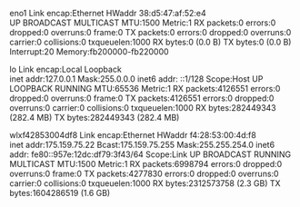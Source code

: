 eno1      Link encap:Ethernet  HWaddr 38:d5:47:af:52:e4  
          UP BROADCAST MULTICAST  MTU:1500  Metric:1
          RX packets:0 errors:0 dropped:0 overruns:0 frame:0
          TX packets:0 errors:0 dropped:0 overruns:0 carrier:0
          collisions:0 txqueuelen:1000 
          RX bytes:0 (0.0 B)  TX bytes:0 (0.0 B)
          Interrupt:20 Memory:fb200000-fb220000 

lo        Link encap:Local Loopback  
          inet addr:127.0.0.1  Mask:255.0.0.0
          inet6 addr: ::1/128 Scope:Host
          UP LOOPBACK RUNNING  MTU:65536  Metric:1
          RX packets:4126551 errors:0 dropped:0 overruns:0 frame:0
          TX packets:4126551 errors:0 dropped:0 overruns:0 carrier:0
          collisions:0 txqueuelen:1000 
          RX bytes:282449343 (282.4 MB)  TX bytes:282449343 (282.4 MB)

wlxf42853004df8 Link encap:Ethernet  HWaddr f4:28:53:00:4d:f8  
          inet addr:175.159.75.22  Bcast:175.159.75.255  Mask:255.255.254.0
          inet6 addr: fe80::957e:12dc:df79:3f43/64 Scope:Link
          UP BROADCAST RUNNING MULTICAST  MTU:1500  Metric:1
          RX packets:6998794 errors:0 dropped:0 overruns:0 frame:0
          TX packets:4277830 errors:0 dropped:0 overruns:0 carrier:0
          collisions:0 txqueuelen:1000 
          RX bytes:2312573758 (2.3 GB)  TX bytes:1604286519 (1.6 GB)

